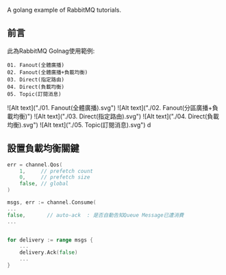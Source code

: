 A golang example of RabbitMQ tutorials.

## 前言
<!-- <img src="https://raw.githubusercontent.com/DukeHuangWP/HackMD/2021-01-01/RabbitMQ%20%E5%AD%B8%E7%BF%92%E7%AD%86%E8%A8%98/RabbitMQ_Flow_Diagram.svg">-->

此為RabbitMQ Golnag使用範例:
```
01. Fanout(全體廣播)
02. Fanout(全體廣播+負載均衡)
03. Direct(指定路由)
04. Direct(負載均衡)
05. Topic(訂閱消息)
```

![Alt text]("./01. Fanout(全體廣播).svg")
![Alt text]("./02. Fanout(分區廣播+負載均衡)")
![Alt text]("./03. Direct(指定路由).svg")
![Alt text]("./04. Direct(負載均衡).svg")
![Alt text]("./05. Topic(訂閱消息).svg")
d

## 設置負載均衡關鍵
```go
err = channel.Qos(
    1,     // prefetch count
    0,     // prefetch size
    false, // global
)

msgs, err := channel.Consume(
...
false,       // auto-ack  : 是否自動告知Queue Message已遭消費
...


for delivery := range msgs {
    ...
    delivery.Ack(false)
    ...
}
```